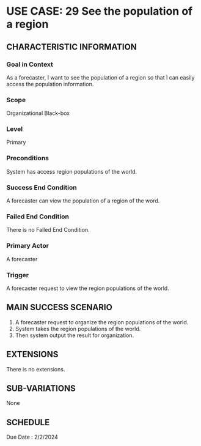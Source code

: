 # USE CASE: 29 See the population of a region
## CHARACTERISTIC INFORMATION

### Goal in Context

As a forecaster, I want to see the population of a region so that I can easily access the population information.

### Scope

Organizational Black-box

### Level

Primary

### Preconditions

System has access region populations of the world.

### Success End Condition

A forecaster can view the population of a region of the word.

### Failed End Condition

There is no Failed End Condition.

### Primary Actor

A forecaster

### Trigger

A forecaster request to view the region populations of the world.

## MAIN SUCCESS SCENARIO

1.  A forecaster request to organize the region populations of the world.
2.  System takes the region populations of the world.
3.  Then system output the result for organization.


## EXTENSIONS

There is no extensions.

## SUB-VARIATIONS

None

## SCHEDULE

Due Date : 2/2/2024
